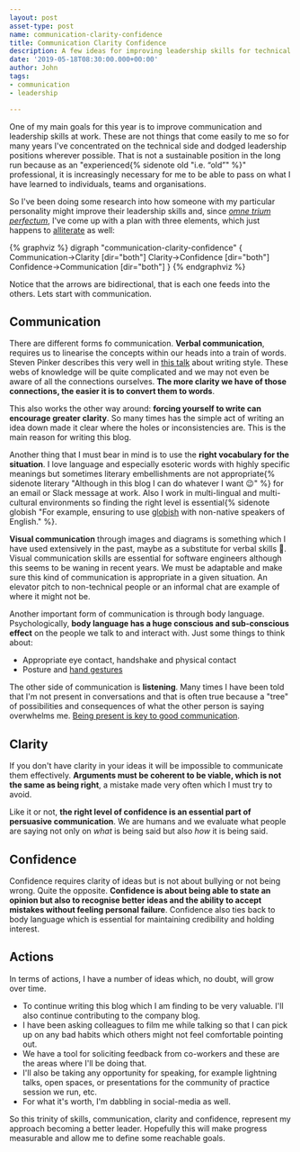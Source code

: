 ```yaml
---
layout: post
asset-type: post
name: communication-clarity-confidence
title: Communication Clarity Confidence
description: A few ideas for improving leadership skills for technical people. 
date: '2019-05-18T08:30:00.000+00:00'
author: John
tags:
- communication
- leadership

---
```


One of my main goals for this year is to improve communication and leadership skills at work. These are not things that come easily to me so for many years I've concentrated on the technical side and dodged leadership positions wherever possible. That is not a sustainable position in the long run because as an "experienced{% sidenote old "i.e. “old”" %}" professional, it is increasingly necessary for me to be able to pass on what I have learned to individuals, teams and organisations.

So I've been doing some research into how someone with my particular personality might improve their leadership skills and, since *[omne trium perfectum](https://en.wikipedia.org/wiki/Rule_of_three_(writing)#Rhetoric_and_public_speaking)*, I've come up with a plan with three elements, which just happens to [alliterate](https://en.wikipedia.org/wiki/Alliteration#Rhetoric) as well:

{% graphviz %}
digraph "communication-clarity-confidence" {
  Communication->Clarity [dir="both"]
  Clarity->Confidence [dir="both"]
  Confidence->Communication [dir="both"]
}
{% endgraphviz %}

Notice that the arrows are bidirectional, that is each one feeds into the others. Lets start with communication.

## Communication

There are different forms fo communication. **Verbal communication**, requires us to linearise the concepts within our heads into a train of words. Steven Pinker describes this very well in [this talk](https://youtu.be/OV5J6BfToSw?t=1545) about writing style. These webs of knowledge will be quite complicated and we may not even be aware of all the connections ourselves. **The more clarity we have of those connections, the easier it is to convert them to words**. 

This also works the other way around: **forcing yourself to write can encourage greater clarity**. So many times has the simple act of writing an idea down made it clear where the holes or inconsistencies are. This is the main reason for writing this blog. 

Another thing that I must bear in mind is to use the **right vocabulary for the situation**. I love language and especially esoteric words with highly specific meanings but sometimes literary embellishments are not appropriate{% sidenote literary "Although in this blog I can do whatever I want 😉" %} for an email or Slack message at work. Also I work in multi-lingual and multi-cultural environments so finding the right level is essential{% sidenote globish "For example, ensuring to use [globish](https://en.wikipedia.org/wiki/International_English) with non-native speakers of English." %}. 

**Visual communication** through images and diagrams is something which I have used extensively in the past, maybe as a substitute for verbal skills 🤔. Visual communication skills are essential for software engineers although this seems to be waning in recent years. We must be adaptable and make sure this kind of communication is appropriate in a given situation. An elevator pitch to non-technical people or an informal chat are example of where it might not be.

Another important form of communication is through body language. Psychologically, **body language has a huge conscious and sub-conscious effect** on the people we talk to and interact with. Just some things to think about: 
 - Appropriate eye contact, handshake and physical contact
 - Posture and [hand gestures](https://www.youtube.com/watch?v=ZZZ7k8cMA-4)

The other side of communication is **listening**. Many times I have been told that I'm not present in conversations and that is often true because a "tree" of possibilities and consequences of what the other person is saying overwhelms me. [Being present is key to good communication](https://www.youtube.com/watch?v=H6n3iNh4XLI).

## Clarity

If you don't have clarity in your ideas it will be impossible to communicate them effectively. **Arguments must be coherent to be viable, which is not the same as being right**, a mistake made very often which I must try to avoid.

Like it or not, **the right level of confidence is an essential part of persuasive communication**. We are humans and we evaluate what people are saying not only on *what* is being said but also *how* it is being said.

## Confidence 

Confidence requires clarity of ideas but is not about bullying or not being wrong. Quite the opposite. **Confidence is about being able to state an opinion but also to recognise better ideas and the ability to accept mistakes without feeling personal failure**. Confidence also ties back to body language which is essential for maintaining credibility and holding interest. 

## Actions

In terms of actions, I have a number of ideas which, no doubt, will grow over time.
- To continue writing this blog which I am finding to be very valuable. I'll also continue contributing to the company blog.
- I have been asking colleagues to film me while talking so that I can pick up on any bad habits which others might not feel comfortable pointing out. 
- We have a tool for soliciting feedback from co-workers and these are the areas where I'll be doing that. 
- I'll also be taking any opportunity for speaking, for example lightning talks, open spaces, or presentations for the community of practice session we run, etc.
- For what it's worth, I'm dabbling in social-media as well.

So this trinity of skills, communication, clarity and confidence, represent my approach becoming a better leader. Hopefully this will make progress measurable and allow me to define some reachable goals.


